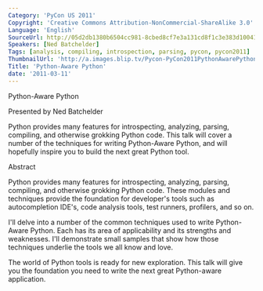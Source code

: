 ```yaml
---
Category: 'PyCon US 2011'
Copyright: 'Creative Commons Attribution-NonCommercial-ShareAlike 3.0'
Language: 'English'
SourceUrl: http://05d2db1380b6504cc981-8cbed8cf7e3a131cd8f1c3e383d10041.r93.cf2.rackcdn.com/pycon-us-2011/447_python-aware-python.mp4
Speakers: [Ned Batchelder]
Tags: [analysis, compiling, introspection, parsing, pycon, pycon2011]
ThumbnailUrl: 'http://a.images.blip.tv/Pycon-PyCon2011PythonAwarePython331.png'
Title: 'Python-Aware Python'
date: '2011-03-11'
---
```

Python-Aware Python

Presented by Ned Batchelder

Python provides many features for introspecting, analyzing, parsing,
compiling, and otherwise grokking Python code. This talk will cover a number
of the techniques for writing Python-Aware Python, and will hopefully inspire
you to build the next great Python tool.

Abstract

Python provides many features for introspecting, analyzing, parsing,
compiling, and otherwise grokking Python code. These modules and techniques
provide the foundation for developer's tools such as autocompletion IDE's,
code analysis tools, test runners, profilers, and so on.

I'll delve into a number of the common techniques used to write Python-Aware
Python. Each has its area of applicability and its strengths and weaknesses.
I'll demonstrate small samples that show how those techniques underlie the
tools we all know and love.

The world of Python tools is ready for new exploration. This talk will give
you the foundation you need to write the next great Python-aware application.
